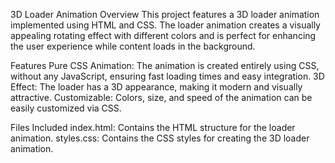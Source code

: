 
3D Loader Animation 
Overview
This project features a 3D loader animation implemented using HTML and CSS. The loader animation creates a visually appealing rotating effect with different colors and is perfect for enhancing the user experience while content loads in the background.

Features
Pure CSS Animation: The animation is created entirely using CSS, without any JavaScript, ensuring fast loading times and easy integration.
3D Effect: The loader has a 3D appearance, making it modern and visually attractive.
Customizable: Colors, size, and speed of the animation can be easily customized via CSS.

Files Included
index.html: Contains the HTML structure for the loader animation.
styles.css: Contains the CSS styles for creating the 3D loader animation.
